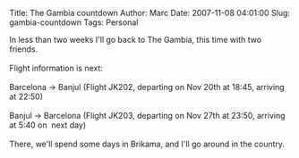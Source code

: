 Title: The Gambia countdown
Author: Marc
Date: 2007-11-08 04:01:00
Slug: gambia-countdown
Tags: Personal

In less than two weeks I'll go back to The Gambia, this time with two friends.<br/><br/>Flight information is next:<br/><br/>Barcelona -> Banjul (Flight  JK202, departing on Nov 20th at 18:45, arriving at 22:50)<br/><br/>Banjul -> Barcelona (Flight JK203, departing on Nov 27th at 23:50, arriving at 5:40 on  next day)<br/><br/>There, we'll spend some days in Brikama, and I'll go around in the country.